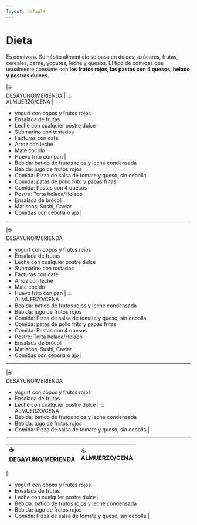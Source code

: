 ```yaml
---
layout: default
---
```

# Dieta

Es omnívora. Su hábito alimenticio se basa en dulces, azúcares, frutas, cereales, carne, yogures, leche y quesos. El tipo de comidas que usualmente consume son **los frutos rojos, las pastas con 4 quesos, helado y postres dulces.**

|☕<br>DESAYUNO/MERIENDA | ♨<br>ALMUERZO/CENA 
| 
*   yogurt con copos y frutos rojos
*   Ensalada de frutas
*   Leche con cualquier postre dulce
*   Submarino con tostados
*   Facturas con café
*   Arroz con leche
*   Mate cocido
*   Huevo frito con pan
 |  
*   Bebida: batido de frutos rojos y leche condensada
*   Bebida: jugo de frutos rojos
*   Comida: Pizza de salsa de tomate y queso, sin cebolla
*   Comida: patas de pollo frito y papas fritas
*   Comida: Pastas con 4 quesos
*   Postre: Torta helada/Helado
*   Ensalada de brócoli
*   Mariscos, Sushi, Caviar
*   Comidas con cebolla o ajo
|  

------------------------

|☕<br>DESAYUNO/MERIENDA <br> 
*   yogurt con copos y frutos rojos
*   Ensalada de frutas
*   Leche con cualquier postre dulce
*   Submarino con tostados
*   Facturas con café
*   Arroz con leche
*   Mate cocido
*   Huevo frito con pan | ♨<br>ALMUERZO/CENA <br> 
*   Bebida: batido de frutos rojos y leche condensada
*   Bebida: jugo de frutos rojos
*   Comida: Pizza de salsa de tomate y queso, sin cebolla
*   Comida: patas de pollo frito y papas fritas
*   Comida: Pastas con 4 quesos
*   Postre: Torta helada/Helado
*   Ensalada de brócoli
*   Mariscos, Sushi, Caviar
*   Comidas con cebolla o ajo
| 
 

------------------------

|☕<br>DESAYUNO/MERIENDA <br> 
*   yogurt con copos y frutos rojos
*   Ensalada de frutas
*   Leche con cualquier postre dulce
| ♨<br>ALMUERZO/CENA <br> 
*   Bebida: batido de frutos rojos y leche condensada
*   Bebida: jugo de frutos rojos
*   Comida: Pizza de salsa de tomate y queso, sin cebolla
| 
 
------------------

|☕<br>DESAYUNO/MERIENDA | ♨<br>ALMUERZO/CENA | 
|:------------------|:------------------|
|
*   yogurt con copos y frutos rojos
*   Ensalada de frutas
*   Leche con cualquier postre dulce
| 
*   Bebida: batido de frutos rojos y leche condensada
*   Bebida: jugo de frutos rojos
*   Comida: Pizza de salsa de tomate y queso, sin cebolla
| 
